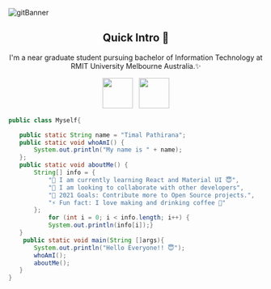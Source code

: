 ![gitBanner](https://user-images.githubusercontent.com/68840709/123083939-f1e37a80-d463-11eb-9ba5-d8818878705c.gif)

<h2 align="center"> Quick Intro 👋</h2>
<p align="center">I'm a near graduate student pursuing bachelor of Information Technology at RMIT University Melbourne Australia.✨ 
</p>

<p align="center"><a href="https://www.linkedin.com/in/timalpathirana/"><img src="https://image.flaticon.com/icons/png/512/1384/1384046.png" height=60></a> 
 &nbsp <a href="https://www.instagram.com/teexjdm/"><img src="https://image.flaticon.com/icons/png/512/1400/1400829.png" height=60></a> 
</p>

 ```java
 public class Myself{

    public static String name = "Timal Pathirana";
    public static void whoAmI() {
        System.out.println("My name is " + name);
    };
    public static void aboutMe() {
        String[] info = {
            "🌱 I am currently learning React and Material UI 😇",
            "👯 I am looking to collaborate with other developers",
            "🥅 2021 Goals: Contribute more to Open Source projects.",
            "⚡ Fun fact: I love making and drinking coffee 🤣"
        }; 
            for (int i = 0; i < info.length; i++) {
            System.out.println(info[i]);}
    }
     public static void main(String []args){
        System.out.println("Hello Everyone!! 😇");
        whoAmI();
        aboutMe();   
    }
} 
``` 
 
 
 

